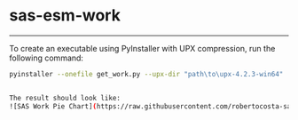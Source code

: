 # sas-esm-work
---

To create an executable using PyInstaller with UPX compression, run the following command:

```bash
pyinstaller --onefile get_work.py --upx-dir "path\to\upx-4.2.3-win64"


The result should look like:
![SAS Work Pie Chart](https://raw.githubusercontent.com/robertocosta-sas/sas-esm-work/main/sas_work_usage.png "SAS Work Pie Chart")

